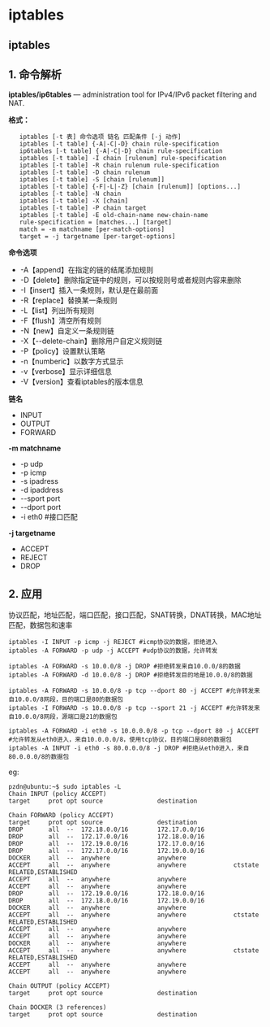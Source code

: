 # iptables

## iptables

## 1. 命令解析

**iptables/ip6tables** — administration tool for IPv4/IPv6 packet filtering and NAT.

**格式：**

```text
   iptables [-t 表] 命令选项 链名 匹配条件 [-j 动作]
   iptables [-t table] {-A|-C|-D} chain rule-specification
   ip6tables [-t table] {-A|-C|-D} chain rule-specification
   iptables [-t table] -I chain [rulenum] rule-specification
   iptables [-t table] -R chain rulenum rule-specification
   iptables [-t table] -D chain rulenum
   iptables [-t table] -S [chain [rulenum]]
   iptables [-t table] {-F|-L|-Z} [chain [rulenum]] [options...]
   iptables [-t table] -N chain
   iptables [-t table] -X [chain]
   iptables [-t table] -P chain target
   iptables [-t table] -E old-chain-name new-chain-name
   rule-specification = [matches...] [target]
   match = -m matchname [per-match-options]
   target = -j targetname [per-target-options]
```

**命令选项**

* -A【append】在指定的链的结尾添加规则
* -D【delete】删除指定链中的规则，可以按规则号或者规则内容来删除
* -I【insert】插入一条规则，默认是在最前面
* -R【replace】替换某一条规则
* -L【list】列出所有规则
* -F【flush】清空所有规则
* -N【new】自定义一条规则链
* -X【--delete-chain】删除用户自定义规则链
* -P【policy】设置默认策略
* -n【numberic】以数字方式显示
* -v【verbose】显示详细信息
* -V【version】查看iptables的版本信息

**链名**

* INPUT
* OUTPUT
* FORWARD

**-m matchname**

* -p udp
* -p icmp
* -s ipadress
* -d ipaddress
* --sport port
* --dport port
* -i eth0 \#接口匹配

**-j targetname**

* ACCEPT
* REJECT
* DROP

## 2. 应用

协议匹配，地址匹配，端口匹配，接口匹配，SNAT转换，DNAT转换，MAC地址匹配，数据包和速率

```text
iptables -I INPUT -p icmp -j REJECT #icmp协议的数据，拒绝进入
iptables -A FORWARD -p udp -j ACCEPT #udp协议的数据，允许转发

iptables -A FORWARD -s 10.0.0/8 -j DROP #拒绝转发来自10.0.0/8的数据
iptables -A FORWARD -d 10.0.0/8 -j DROP #拒绝转发目的地是10.0.0/8的数据

iptables -A FORWARD -s 10.0.0/8 -p tcp --dport 80 -j ACCEPT #允许转发来自10.0.0/8网段，目的端口是80的数据包
iptables -I FORWARD -s 10.0.0/8 -p tcp --sport 21 -j ACCEPT #允许转发来自10.0.0/8网段，源端口是21的数据包

iptables -A FORWARD -i eth0 -s 10.0.0.0/8 -p tcp --dport 80 -j ACCEPT #允许转发从eth0进入，来自10.0.0.0/8，使用tcp协议，目的端口是80的数据包
iptables -A INPUT -i eth0 -s 80.0.0.0/8 -j DROP #拒绝从eth0进入，来自80.0.0.0/8的数据包
```

eg:

```text
pzdn@ubuntu:~$ sudo iptables -L
Chain INPUT (policy ACCEPT)
target     prot opt source               destination         

Chain FORWARD (policy ACCEPT)
target     prot opt source               destination         
DROP       all  --  172.18.0.0/16        172.17.0.0/16       
DROP       all  --  172.17.0.0/16        172.18.0.0/16       
DROP       all  --  172.19.0.0/16        172.17.0.0/16       
DROP       all  --  172.17.0.0/16        172.19.0.0/16       
DOCKER     all  --  anywhere             anywhere            
ACCEPT     all  --  anywhere             anywhere             ctstate RELATED,ESTABLISHED
ACCEPT     all  --  anywhere             anywhere            
ACCEPT     all  --  anywhere             anywhere            
DROP       all  --  172.19.0.0/16        172.18.0.0/16       
DROP       all  --  172.18.0.0/16        172.19.0.0/16       
DOCKER     all  --  anywhere             anywhere            
ACCEPT     all  --  anywhere             anywhere             ctstate RELATED,ESTABLISHED
ACCEPT     all  --  anywhere             anywhere            
ACCEPT     all  --  anywhere             anywhere            
DOCKER     all  --  anywhere             anywhere            
ACCEPT     all  --  anywhere             anywhere             ctstate RELATED,ESTABLISHED
ACCEPT     all  --  anywhere             anywhere            
ACCEPT     all  --  anywhere             anywhere            

Chain OUTPUT (policy ACCEPT)
target     prot opt source               destination         

Chain DOCKER (3 references)
target     prot opt source               destination
```

